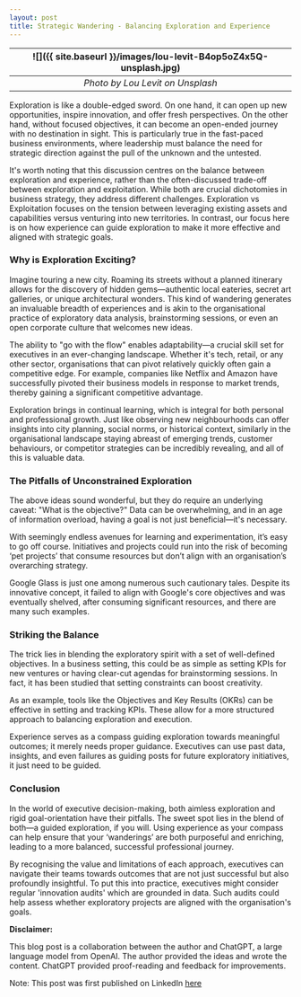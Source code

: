 ```yaml
---
layout: post
title: Strategic Wandering - Balancing Exploration and Experience
---
```


| ![]({{ site.baseurl }}/images/lou-levit-B4op5oZ4x5Q-unsplash.jpg) |
| :---------------------------------------------------------------: |
|                 _Photo by Lou Levit on Unsplash_                  |

Exploration is like a double-edged sword. On one hand, it can open up new opportunities, inspire innovation, and offer fresh perspectives. On the other hand, without focused objectives, it can become an open-ended journey with no destination in sight. This is particularly true in the fast-paced business environments, where leadership must balance the need for strategic direction against the pull of the unknown and the untested.

It's worth noting that this discussion centres on the balance between exploration and experience, rather than the often-discussed trade-off between exploration and exploitation. While both are crucial dichotomies in business strategy, they address different challenges. Exploration vs Exploitation focuses on the tension between leveraging existing assets and capabilities versus venturing into new territories. In contrast, our focus here is on how experience can guide exploration to make it more effective and aligned with strategic goals.

### Why is Exploration Exciting?

Imagine touring a new city. Roaming its streets without a planned itinerary allows for the discovery of hidden gems—authentic local eateries, secret art galleries, or unique architectural wonders. This kind of wandering generates an invaluable breadth of experiences and is akin to the organisational practice of exploratory data analysis, brainstorming sessions, or even an open corporate culture that welcomes new ideas.

The ability to "go with the flow" enables adaptability—a crucial skill set for executives in an ever-changing landscape. Whether it's tech, retail, or any other sector, organisations that can pivot relatively quickly often gain a competitive edge. For example, companies like Netflix and Amazon have successfully pivoted their business models in response to market trends, thereby gaining a significant competitive advantage.

Exploration brings in continual learning, which is integral for both personal and professional growth. Just like observing new neighbourhoods can offer insights into city planning, social norms, or historical context, similarly in the organisational landscape staying abreast of emerging trends, customer behaviours, or competitor strategies can be incredibly revealing, and all of this is valuable data.

### The Pitfalls of Unconstrained Exploration

The above ideas sound wonderful, but they do require an underlying caveat: "What is the objective?" Data can be overwhelming, and in an age of information overload, having a goal is not just beneficial—it's necessary.

With seemingly endless avenues for learning and experimentation, it’s easy to go off course. Initiatives and projects could run into the risk of becoming ‘pet projects’ that consume resources but don’t align with an organisation’s overarching strategy.

Google Glass is just one among numerous such cautionary tales. Despite its innovative concept, it failed to align with Google's core objectives and was eventually shelved, after consuming significant resources, and there are many such examples.

### Striking the Balance

The trick lies in blending the exploratory spirit with a set of well-defined objectives. In a business setting, this could be as simple as setting KPIs for new ventures or having clear-cut agendas for brainstorming sessions. In fact, it has been studied that setting constraints can boost creativity.

As an example, tools like the Objectives and Key Results (OKRs) can be effective in setting and tracking KPIs. These allow for a more structured approach to balancing exploration and execution.

Experience serves as a compass guiding exploration towards meaningful outcomes; it merely needs proper guidance. Executives can use past data, insights, and even failures as guiding posts for future exploratory initiatives, it just need to be guided.

### Conclusion

In the world of executive decision-making, both aimless exploration and rigid goal-orientation have their pitfalls. The sweet spot lies in the blend of both—a guided exploration, if you will. Using experience as your compass can help ensure that your ‘wanderings’ are both purposeful and enriching, leading to a more balanced, successful professional journey.

By recognising the value and limitations of each approach, executives can navigate their teams towards outcomes that are not just successful but also profoundly insightful. To put this into practice, executives might consider regular 'innovation audits' which are grounded in data. Such audits could help assess whether exploratory projects are aligned with the organisation's goals.

**Disclaimer:**

This blog post is a collaboration between the author and ChatGPT, a large language model from OpenAI.
The author provided the ideas and wrote the content.
ChatGPT provided proof-reading and feedback for improvements.

Note: This post was first published on LinkedIn [here](https://www.linkedin.com/pulse/strategic-wandering-balancing-exploration-experience-mohit-mehta/)
